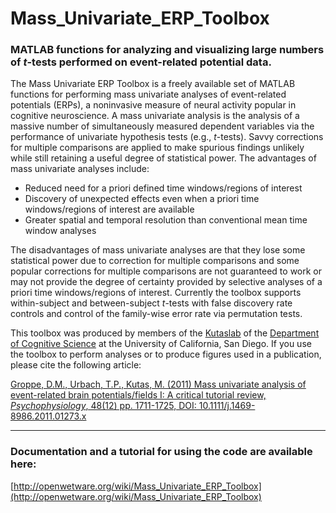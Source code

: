 # Mass_Univariate_ERP_Toolbox

### MATLAB functions for analyzing and visualizing large numbers of *t*-tests performed on event-related potential data.

The Mass Univariate ERP Toolbox is a freely available set of MATLAB functions for performing mass univariate analyses of event-related potentials (ERPs), a noninvasive measure of neural activity popular in cognitive neuroscience. A mass univariate analysis is the analysis of a massive number of simultaneously measured dependent variables via the performance of univariate hypothesis tests (e.g., *t*-tests).  Savvy corrections for multiple comparisons are applied to make spurious findings unlikely while still retaining a useful degree of statistical power. The advantages of mass univariate analyses include:
  * Reduced need for a priori defined time windows/regions of interest
  * Discovery of unexpected effects even when a priori time windows/regions of interest are available
  * Greater spatial and temporal resolution than conventional mean time window analyses

The disadvantages of mass univariate analyses are that they lose some statistical power due to correction for multiple comparisons and some popular corrections for multiple comparisons are not guaranteed to work or may not provide the degree of certainty provided by selective analyses of a priori time windows/regions of interest.  Currently the toolbox supports within-subject and between-subject *t*-tests with false discovery rate controls and control of the family-wise error rate via permutation tests.

This toolbox was produced by members of the [Kutaslab](http://kutaslab.ucsd.edu/) of the [Department of Cognitive Science](http://www.cogsci.ucsd.edu/) at the University of California, San Diego.  If you use the toolbox to perform analyses or to produce figures used in a publication, please cite the following article:

[Groppe, D.M., Urbach, T.P., Kutas, M. (2011) Mass univariate analysis of event-related brain potentials/fields I: A critical tutorial review, *Psychophysiology*, 48(12) pp. 1711-1725, DOI: 10.1111/j.1469-8986.2011.01273.x](http://www.cogsci.ucsd.edu/~dgroppe/PUBLICATIONS/mass_uni_preprint1.pdf)



---
### Documentation and a tutorial for using the code are available here:
[http://openwetware.org/wiki/Mass_Univariate_ERP_Toolbox](http://openwetware.org/wiki/Mass_Univariate_ERP_Toolbox)
